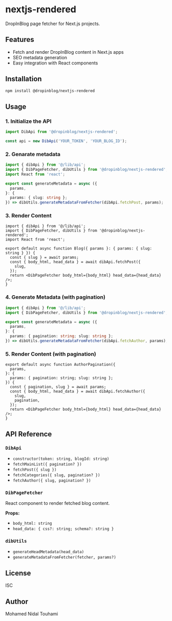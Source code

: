 # nextjs-rendered

DropInBlog page fetcher for Next.js projects.

## Features

- Fetch and render DropInBlog content in Next.js apps
- SEO metadata generation
- Easy integration with React components

## Installation

```sh
npm install @dropinblog/nextjs-rendered
```

## Usage

### 1. Initialize the API

```ts
import DibApi from '@dropinblog/nextjs-rendered';

const api = new DibApi('YOUR_TOKEN', 'YOUR_BLOG_ID');
```

### 2. Genarate metadata

```ts
import { dibApi } from '@/lib/api';
import { DibPageFetcher, dibUtils } from '@dropinblog/nextjs-rendered';
import React from 'react';

export const generateMetadata = async ({
  params,
}: {
  params: { slug: string };
}) => dibUtils.generateMetadataFromFetcher(dibApi.fetchPost, params);
```

### 3. Render Content

```tsx
import { dibApi } from '@/lib/api';
import { DibPageFetcher, dibUtils } from '@dropinblog/nextjs-rendered';
import React from 'react';

export default async function Blog({ params }: { params: { slug: string } }) {
  const { slug } = await params;
  const { body_html, head_data } = await dibApi.fetchPost({
    slug,
  });
  return <DibPageFetcher body_html={body_html} head_data={head_data} />;
}
```

### 4. Generate Metadata (with pagination)

```ts
import { dibApi } from '@/lib/api';
import { DibPageFetcher, dibUtils } from '@dropinblog/nextjs-rendered';

export const generateMetadata = async ({
  params,
}: {
  params: { pagination: string; slug: string };
}) => dibUtils.generateMetadataFromFetcher(dibApi.fetchAuthor, params);
```

### 5. Render Content (with pagination)

```tsx
export default async function AuthorPagination({
  params,
}: {
  params: { pagination: string; slug: string };
}) {
  const { pagination, slug } = await params;
  const { body_html, head_data } = await dibApi.fetchAuthor({
    slug,
    pagination,
  });
  return <DibPageFetcher body_html={body_html} head_data={head_data} />;
}
```

## API Reference

### `DibApi`

- `constructor(token: string, blogId: string)`
- `fetchMainList({ pagination? })`
- `fetchPost({ slug })`
- `fetchCategories({ slug, pagination? })`
- `fetchAuthor({ slug, pagination? })`

### `DibPageFetcher`

React component to render fetched blog content.

**Props:**

- `body_html: string`
- `head_data: { css?: string; schema?: string }`

### `dibUtils`

- `generateHeadMetadata(head_data)`
- `generateMetadataFromFetcher(fetcher, params?)`

## License

ISC

## Author

Mohamed Nidal Touhami
